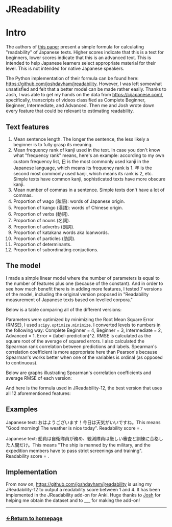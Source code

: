 # JReadability

# Intro

The authors of [this paper](https://researchmap.jp/jhlee/published_papers/21426109) present a simple formula for calculating "readability" of Japanese texts. Higher scores indicate that this is a text for beginners, lower scores indicate that this is an advanced text.
This is intended to help Japanese learners select appropriate material for their level. This is not intended for native Japanese speakers.

The Python implementation of their formula can be found here: https://github.com/joshdavham/jreadability. However, I was left somewhat unsatisfied and felt that a better model can be made rather easily. Thanks to Josh, I was able to get my hands on the data from https://cijapanese.com/, specifically,
transcripts of videos classified as Complete Beginner, Beginner, Intermediate, and Advanced. Then me and Josh wrote down every feature that could be relevant to estimating readability.

## Text features

1) Mean sentence length. The longer the sentence, the less likely a beginner is to fully grasp its meaning.
2) Mean frequency rank of kanji used in the text. In case you don't know what "frequency rank" means, here's an example: according to my own custom frequency list, 日 is the most commonly used kanji in the Japanese language, which means its frequency rank is 1. 年 is the second most commonly used kanji, which means its rank is 2, etc. Simple texts have common kanji, sophisticated texts have more obscure kanji.
3) Mean number of commas in a sentence. Simple texts don't have a lot of commas.
4) Proportion of wago (和語): words of Japanese origin.
5) Proportion of kango (漢語): words of Chinese origin.
6) Proportion of verbs (動詞).
7) Proportion of nouns (名詞).
8) Proportion of adverbs (副詞).
9) Proportion of katakana words aka loanwords.
10) Proportion of particles (助詞).
11) Proportion of determinants.
12) Proportion of subordinating conjuctions.

## The model

I made a simple linear model where the number of parameters is equal to the number of features plus one (because of the constant). And in order to see how much benefit there is in adding more features, I tested 7 versions of the model, including the original version proposed in "Readability measurement of Japanese texts based on levelled corpora."

Below is a table comparing all of the different versions:

Parameters were optimized by minimizing the Root Mean Square Error (RMSE), I used `scipy.optimize.minimize`. I converted levels to numbers in the following way: Complete Beginner = 4, Beginner = 3, Intermediate = 2, Advanced = 1. Error = (label-prediction)^2. RMSE is calculated as the square root of the average of squared errors.
I also calculated the Spearman rank correlation between predictions and labels. Spearman's correlation coefficient is more appropriate here than Pearson's because Spearman's works better when one of the variables is ordinal (as opposed to continuous).

Below are graphs illustrating Spearman's correlation coefficients and average RMSE of each version:

And here is the formula used in JReadability-12, the best version that uses all 12 aforementioned features:

## Examples

Japanese text: おはようございます！今日は天気がいいですね。This means "Good morning! The weather is nice today". Readability score = .

Japanese text: 船員は自衛隊員が務め、観測隊員は厳しい審査と訓練に合格した人間だけ。This means "The ship is manned by the military, and the expedition members have to pass strict screenings and training". Readability score = .

## Implementation

From now on, https://github.com/joshdavham/jreadability is using my JReadability-12 to output a readability score between 1 and 4. It has been implemented in the JReadability add-on for Anki. Huge thanks to [Josh](https://github.com/joshdavham) for helping me obtain the dataset and to ___ for making the add-on!


___
### [←Return to homepage](https://expertium.github.io/)
